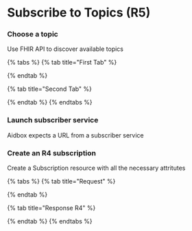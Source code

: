# Subscribe to Topics (R5)

### Choose a topic

Use FHIR API to discover available topics

{% tabs %}
{% tab title="First Tab" %}

{% endtab %}

{% tab title="Second Tab" %}

{% endtab %}
{% endtabs %}

### Launch subscriber service

Aidbox expects a URL from a subscriber service&#x20;

### Create an R4 subscription

Create a Subscription resource with all the necessary attritutes

{% tabs %}
{% tab title="Request" %}

{% endtab %}

{% tab title="Response R4" %}

{% endtab %}
{% endtabs %}
